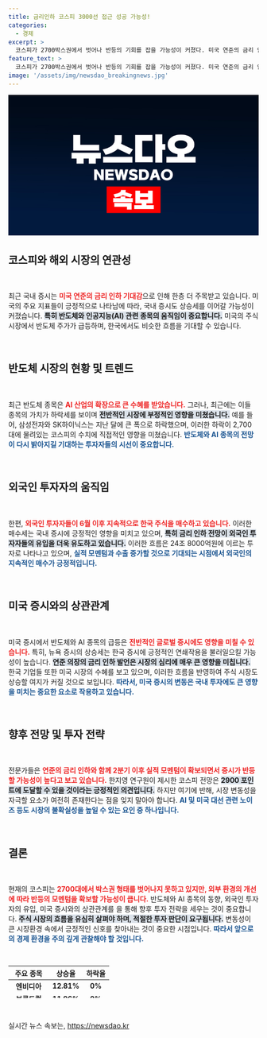 ```yaml
---
title: 금리인하 코스피 3000선 접근 성공 가능성!
categories:
  - 경제
excerpt: >
  코스피가 2700박스권에서 벗어나 반등의 기회를 잡을 가능성이 커졌다. 미국 연준의 금리 인하 시사로 외국인 투자가 몰리며, 반도체와 AI 관련 기업들의 급등이 기대되는 상황이다. 전문가들은 코스피 2900선 돌파를 전망하며 긍정적인 전망을 내놓았다.
feature_text: >
  코스피가 2700박스권에서 벗어나 반등의 기회를 잡을 가능성이 커졌다. 미국 연준의 금리 인하 시사로 외국인 투자가 몰리며, 반도체와 AI 관련 기업들의 급등이 기대되는 상황이다. 전문가들은 코스피 2900선 돌파를 전망하며 긍정적인 전망을 내놓았다.
image: '/assets/img/newsdao_breakingnews.jpg'
---
```


<p><img src="/assets/img/newsdao_breakingnews.jpg" alt="implanttips 속보" /></p>

<h2 data-ke-size="size26">코스피와 해외 시장의 연관성</h2>

<p data-ke-size="size16">&nbsp;</p>

<p>최근 국내 증시는 <b><span style="color: #ee2323;">미국 연준의 금리 인하 기대감</span></b>으로 인해 한층 더 주목받고 있습니다. 미국의 주요 지표들이 긍정적으로 나타남에 따라, 국내 증시도 상승세를 이어갈 가능성이 커졌습니다. <b><span style="background-color: #21538527;">특히 반도체와 인공지능(AI) 관련 종목의 움직임이 중요합니다.</span></b> 미국의 주식시장에서 반도체 주가가 급등하며, 한국에서도 비슷한 흐름을 기대할 수 있습니다. </p>

<p data-ke-size="size16">&nbsp;</p>

<h2 data-ke-size="size26">반도체 시장의 현황 및 트렌드</h2>

<p data-ke-size="size16">&nbsp;</p>

<p>최근 반도체 종목은 <b><span style="color: #ee2323;">AI 산업의 확장으로 큰 수혜를 받았습니다.</span></b> 그러나, 최근에는 이들 종목의 가치가 하락세를 보이며 <b><span style="background-color: #21538527;">전반적인 시장에 부정적인 영향을 미쳤습니다.</span></b> 예를 들어, 삼성전자와 SK하이닉스는 지난 달에 큰 폭으로 하락했으며, 이러한 하락이 2,700 대에 물려있는 코스피의 수치에 직접적인 영향을 미쳤습니다. <b><span style="color: #1a5490;">반도체와 AI 종목의 전망이 다시 밝아지길 기대하는 투자자들의 시선이 중요합니다.</span></b></p>

<p data-ke-size="size16">&nbsp;</p>

<h2 data-ke-size="size26">외국인 투자자의 움직임</h2>

<p data-ke-size="size16">&nbsp;</p>

<p>한편, <b><span style="color: #ee2323;">외국인 투자자들이 6월 이후 지속적으로 한국 주식을 매수하고 있습니다.</span></b> 이러한 매수세는 국내 증시에 긍정적인 영향을 미치고 있으며, <b><span style="background-color: #21538527;">특히 금리 인하 전망이 외국인 투자자들의 유입을 더욱 유도하고 있습니다.</span></b> 이러한 흐름은 24조 8000억원에 이르는 투자로 나타나고 있으며, <b><span style="color: #1a5490;">실적 모멘텀과 수출 증가할 것으로 기대되는 시점에서 외국인의 지속적인 매수가 긍정적입니다.</span></b> </p>

<p data-ke-size="size16">&nbsp;</p>

<h2 data-ke-size="size26">미국 증시와의 상관관계</h2>

<p data-ke-size="size16">&nbsp;</p>

<p>미국 증시에서 반도체와 AI 종목의 급등은 <b><span style="color: #ee2323;">전반적인 글로벌 증시에도 영향을 미칠 수 있습니다.</span></b> 특히, 뉴욕 증시의 상승세는 한국 증시에 긍정적인 연쇄작용을 불러일으킬 가능성이 높습니다. <b><span style="background-color: #21538527;">연준 의장의 금리 인하 발언은 시장의 심리에 매우 큰 영향을 미칩니다.</span></b> 한국 기업들 또한 미국 시장의 수혜를 보고 있으며, 이러한 흐름을 반영하여 주식 시장도 상승할 여지가 커질 것으로 보입니다. <b><span style="color: #1a5490;">따라서, 미국 증시의 변동은 국내 투자에도 큰 영향을 미치는 중요한 요소로 작용하고 있습니다.</span></b> </p>

<p data-ke-size="size16">&nbsp;</p>

<h2 data-ke-size="size26">향후 전망 및 투자 전략</h2>

<p data-ke-size="size16">&nbsp;</p>

<p>전문가들은 <b><span style="color: #ee2323;">연준의 금리 인하와 함께 2분기 이후 실적 모멘텀이 확보되면서 증시가 반등할 가능성이 높다고 보고 있습니다.</span></b> 한지영 연구원이 제시한 코스피 전망은 <b><span style="background-color: #21538527;">2900 포인트에 도달할 수 있을 것이라는 긍정적인 의견입니다.</span></b> 하지만 여기에 반해, 시장 변동성을 자극할 요소가 여전히 존재한다는 점을 잊지 말아야 합니다. <b><span style="color: #1a5490;">AI 및 미국 대선 관련 노이즈 등도 시장의 불확실성을 높일 수 있는 요인 중 하나입니다.</span></b></p>

<p data-ke-size="size16">&nbsp;</p>

<h2 data-ke-size="size26">결론</h2>

<p data-ke-size="size16">&nbsp;</p>

<p>현재의 코스피는 <b><span style="color: #ee2323;">2700대에서 박스권 형태를 벗어나지 못하고 있지만, 외부 환경의 개선에 따라 반등의 모멘텀을 확보할 가능성이 큽니다.</span></b> 반도체와 AI 종목의 동향, 외국인 투자자의 유입, 미국 증시와의 상관관계를 을 통해 향후 투자 전략을 세우는 것이 중요합니다. <b><span style="background-color: #21538527;">주식 시장의 흐름을 유심히 살펴야 하며, 적절한 투자 판단이 요구됩니다.</span></b> 변동성이 큰 시장환경 속에서 긍정적인 신호를 찾아내는 것이 중요한 시점입니다. <b><span style="color: #1a5490;">따라서 앞으로의 경제 환경을 주의 깊게 관찰해야 할 것입니다.</span></b></p>

<p data-ke-size="size16">&nbsp;</p>

<table style="width: 100%; height: 65px;">
    <thead>
        <tr>
            <th style="text-align: center; height: 17px;"><b>주요 종목</b></th>
            <th style="text-align: center; height: 17px;"><b>상승율</b></th>
            <th style="text-align: center; height: 17px;"><b>하락율</b></th>
        </tr>
    </thead>
    <tbody>
        <tr>
            <td style="text-align: center; height: 17px;"><b>엔비디아</b></td>
            <td style="text-align: center; height: 17px;"><b>12.81%</b></td>
            <td style="text-align: center; height: 17px;"><b>0%</b></td>
        </tr>
        <tr>
            <td style="text-align: center; height: 17px;"><b>브로드컴</b></td>
            <td style="text-align: center; height: 17px;"><b>11.96%</b></td>
            <td style="text-align: center; height: 17px;"><b>0%</b></td>
        </tr>
        <tr>
            <td style="text-align: center; height: 17px;"><b>ASML</b></td>
            <td style="text-align: center; height: 17px;"><b>8.89%</b></td>
            <td style="text-align: center; height: 17px;"><b>0%</b></td>
        </tr>
        <tr>
            <td style="text-align: center; height: 17px;"><b>퀄컴</b></td>
            <td style="text-align: center; height: 17px;"><b>8.39%</b></td>
            <td style="text-align: center; height: 17px;"><b>0%</b></td>
        </tr>
        <tr>
            <td style="text-align: center; height: 17px;"><b>Arm홀딩스</b></td>
            <td style="text-align: center; height: 17px;"><b>8.43%</b></td>
            <td style="text-align: center; height: 17px;"><b>0%</b></td>
        </tr>
    </tbody>
</table>

<p data-ke-size="size16">&nbsp;</p>
실시간 뉴스 속보는, <a href="https://newsdao.kr" rel="dofollow">https://newsdao.kr</a>


